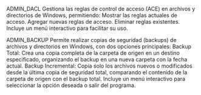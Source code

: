 ADMIN_DACL 
Gestiona las reglas de control de acceso (ACE) en archivos y directorios de Windows, permitiendo:
  Mostrar las reglas actuales de acceso.
  Agregar nuevas reglas de acceso.
  Eliminar reglas existentes.
  Incluye un menú interactivo para facilitar su uso.

ADMIN_BACKUP
Permite realizar copias de seguridad (backups) de archivos y directorios en Windows, con dos opciones principales:
Backup Total: Crea una copia completa de la carpeta de origen en un destino especificado, organizando el backup en una nueva carpeta con la fecha actual.
Backup Incremental: Copia solo los archivos nuevos o modificados desde la última copia de seguridad total, comparando el contenido de la carpeta de origen con el backup total.
Incluye un menú interactivo para seleccionar la opción deseada o salir del programa.
